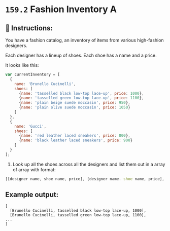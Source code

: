 # `159.2` Fashion Inventory A

## 📝 Instructions:

You have a fashion catalog, an inventory of items from various high-fashion designers.

Each designer has a lineup of shoes. Each shoe has a name and a price.

It looks like this:
 
```js
var currentInventory = [
  {
    name: 'Brunello Cucinelli',
    shoes: [
      {name: 'tasselled black low-top lace-up', price: 1000},
      {name: 'tasselled green low-top lace-up', price: 1100},
      {name: 'plain beige suede moccasin', price: 950},
      {name: 'plain olive suede moccasin', price: 1050}
    ]
  },
  {
    name: 'Gucci',
    shoes: [
      {name: 'red leather laced sneakers', price: 800},
      {name: 'black leather laced sneakers', price: 900}
    ]
  }
];
```

1. Look up all the shoes across all the designers and list them out in a array of array with format:

```js
[[designer name, shoe name, price], [designer name. shoe name, price], ....]
```

## Example output:

```Js
[
  [Brunello Cucinelli, tasselled black low-top lace-up, 1000],
  [Brunello Cucinelli, tasselled green low-top lace-up, 1100],
...
]
```